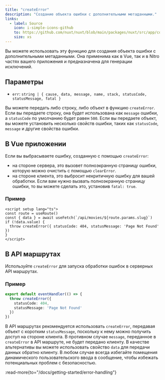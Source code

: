 ```yaml
---
title: "createError"
description: "Создание объекта ошибки с дополнительными метаданными."
links:
  - label: Source
    icon: i-simple-icons-github
    to: https://github.com/nuxt/nuxt/blob/main/packages/nuxt/src/app/composables/error.ts
    size: xs
---
```


Вы можете использовать эту функцию для создания объекта ошибки с дополнительными метаданными. Она применима как в Vue, так и в Nitro частях вашего приложения и предназначена для генерации исключений.

## Параметры

- `err`: `string | { cause, data, message, name, stack, statusCode, statusMessage, fatal }`

Вы можете передать либо строку, либо объект в функцию `createError`. Если вы передаете строку, она будет использована как `message` ошибки, а `statusCode` по умолчанию будет равен `500`. Если вы передаете объект, вы можете установить несколько свойств ошибки, таких как `statusCode`, `message` и другие свойства ошибки.

## В Vue приложении

Если вы выбрасываете ошибку, созданную с помощью `createError`:

- на стороне сервера, это вызовет полноэкранную страницу ошибки, которую можно очистить с помощью `clearError`.
- на стороне клиента, это выбросит некритичную ошибку для вашей обработки. Если вам нужно вызвать полноэкранную страницу ошибки, то вы можете сделать это, установив `fatal: true`.

### Пример

```vue [pages/movies/[slug\\].vue]
<script setup lang="ts">
const route = useRoute()
const { data } = await useFetch(`/api/movies/${route.params.slug}`)
if (!data.value) {
  throw createError({ statusCode: 404, statusMessage: 'Page Not Found' })
}
</script>
```

## В API маршрутах

Используйте `createError` для запуска обработки ошибок в серверных API маршрутах.

### Пример

```ts [server/api/error.ts]
export default eventHandler(() => {
  throw createError({
    statusCode: 404,
    statusMessage: 'Page Not Found'
  })
})
```

В API маршрутах рекомендуется использовать `createError`, передавая объект с коротким `statusMessage`, поскольку к нему можно получить доступ на стороне клиента. В противном случае `message`, переданное в `createError` в API маршруте, не будет передано клиенту. В качестве альтернативы вы можете использовать свойство `data` для передачи данных обратно клиенту. В любом случае всегда избегайте помещения динамического пользовательского ввода в сообщение, чтобы избежать потенциальных проблем с безопасностью.

:read-more{to="/docs/getting-started/error-handling"}